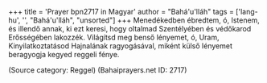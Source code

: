 +++
title = 'Prayer bpn2717 in Magyar'
author = "Bahá'u'lláh"
tags = ['lang-hu', '', "Bahá'u'lláh", "unsorted"]
+++
Menedékedben ébredtem, ó, Istenem, és illendő annak, ki ezt keresi, hogy oltalmad Szentélyében és védőkarod Erősségében lakozzék. Világítsd meg benső lényemet, ó, Uram, Kinyilatkoztatásod Hajnalának ragyogásával, miként külső lényemet beragyogja kegyed reggeli fénye.

(Source category: Reggel)
(Bahaiprayers.net ID: 2717)
